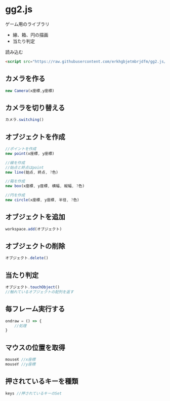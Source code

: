 # gg2.js

ゲーム用のライブラリ
* 線、箱、円の描画
* 当たり判定

読み込む
```html
<script src="https://raw.githubusercontent.com/erkhgbjetmbrjdfm/gg2.js/refs/heads/main/gg2.js"></script>
```

## カメラを作る
```javascript
new Camera(x座標,y座標)
```

## カメラを切り替える
```javascript
カメラ.switching()
```

## オブジェクトを作成

```javascript
//ポイントを作成
new point(x座標, y座標)

//線を作成
//始点と終点はpoint
new line(始点, 終点, ?色)

//箱を作成
new box(x座標, y座標, 横幅, 縦幅, ?色)

//円を作成
new circle(x座標, y座標, 半径, ?色)
```

## オブジェクトを追加

```javascript
workspace.add(オブジェクト)
```

## オブジェクトの削除
```javascript
オブジェクト.delete()
```

## 当たり判定
```javascript
オブジェクト.touchObject()
//触れているオブジェクトの配列を返す
```

## 毎フレーム実行する

```javascript
ondraw = () => {
    //処理
}
```

## マウスの位置を取得
```javascript
mouseX //x座標
mouseY //y座標
```

## 押されているキーを種類
```javascript
keys //押されているキーのSet
```